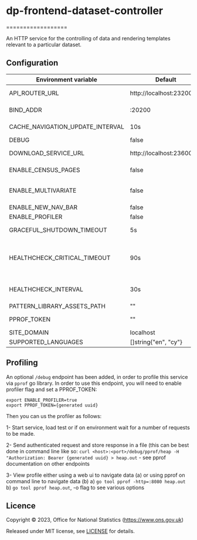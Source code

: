 # dp-frontend-dataset-controller

==================

An HTTP service for the controlling of data and rendering templates relevant to a particular dataset.

## Configuration

| Environment variable             | Default                   | Description                                                                                          |
| -------------------------------- | ------------------------- | ---------------------------------------------------------------------------------------------------- |
| API_ROUTER_URL                   | http://localhost:23200/v1 | The URL of the [dp-api-router](https://github.com/ONSdigital/dp-api-router)                          |
| BIND_ADDR                        | :20200                    | The host and port to bind to.                                                                        |
| CACHE_NAVIGATION_UPDATE_INTERVAL | 10s                       | How often the navigation cache should update                                                         |
| DEBUG                            | false                     | Enable debug mode                                                                                    |
| DOWNLOAD_SERVICE_URL             | http://localhost:23600    | The URL of [dp-download-service](https://www.github.com/ONSdigital/dp-download-service).             |
| ENABLE_CENSUS_PAGES              | false                     | Enable 2021 census pages                                                                             |
| ENABLE_MULTIVARIATE              | false                     | Enable 2021 [multivariate datasets](https://github.com/ONSdigital/dp-dataset-api/blob/5f9f4218b65aae4803809f4a876e9f72b9bf5305/models/dataset.go#L43); use with ENABLE_CENSUS_PAGES                                      |
| ENABLE_NEW_NAV_BAR               | false                     | Enable new nav bar                                                                                   |
| ENABLE_PROFILER                  | false                     | Flag to enable go profiler                                                                           |
| GRACEFUL_SHUTDOWN_TIMEOUT        | 5s                        | The graceful shutdown timeout in seconds                                                             |
| HEALTHCHECK_CRITICAL_TIMEOUT     | 90s                       | The time taken for the health changes from warning state to critical due to subsystem check failures |
| HEALTHCHECK_INTERVAL             | 30s                       | The time between calling healthcheck endpoints for check subsystems                                  |
| PATTERN_LIBRARY_ASSETS_PATH      | ""                        | Pattern library location                                                                             |
| PPROF_TOKEN                      | ""                        | The profiling token to access service profiling                                                      |
| SITE_DOMAIN                      | localhost                 |                                                                                                      |
| SUPPORTED_LANGUAGES              | []string{"en", "cy"}      | Supported languages                                                                                  |

## Profiling

An optional `/debug` endpoint has been added, in order to profile this service via `pprof` go library.
In order to use this endpoint, you will need to enable profiler flag and set a PPROF_TOKEN:

```
export ENABLE_PROFILER=true
export PPROF_TOKEN={generated uuid}
```

Then you can us the profiler as follows:

1- Start service, load test or if on environment wait for a number of requests to be made.

2- Send authenticated request and store response in a file (this can be best done in command line like so: `curl <host>:<port>/debug/pprof/heap -H "Authorization: Bearer {generated uuid} > heap.out` - see pprof documentation on other endpoints

3- View profile either using a web ui to navigate data (a) or using pprof on command line to navigate data (b)
a) `go tool pprof -http=:8080 heap.out`
b) `go tool pprof heap.out`, -o flag to see various options

## Licence

Copyright © 2023, Office for National Statistics (https://www.ons.gov.uk)

Released under MIT license, see [LICENSE](LICENSE.md) for details.
